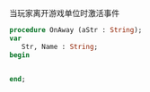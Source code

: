 当玩家离开游戏单位时激活事件

```pascal
procedure OnAway (aStr : String);
var
   Str, Name : String;
begin
   

end;
```
